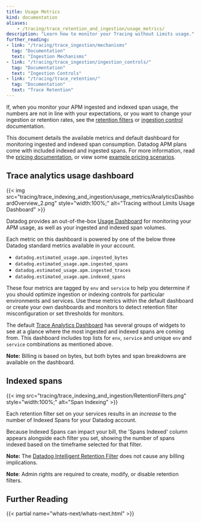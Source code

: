 ```yaml
---
title: Usage Metrics
kind: documentation
aliases:
    - /tracing/trace_retention_and_ingestion/usage_metrics/
description: "Learn how to monitor your Tracing without Limits usage."
further_reading:
- link: "/tracing/trace_ingestion/mechanisms"
  tag: "Documentation"
  text: "Ingestion Mechanisms"
- link: "/tracing/trace_ingestion/ingestion_controls/"
  tag: "Documentation"
  text: "Ingestion Controls"
- link: "/tracing/trace_retention/"
  tag: "Documentation"
  text: "Trace Retention"
---
```


If, when you monitor your APM ingested and indexed span usage, the numbers are not in line with your expectations, or you want to change your ingestion or retention rates, see the [retention filters][1] or [ingestion control][2] documentation.

This document details the available metrics and default dashboard for monitoring ingested and indexed span consumption. Datadog APM plans come with included indexed and ingested spans. For more information, read the [pricing documentation][3], or view some [example pricing scenarios][4].

## Trace analytics usage dashboard

{{< img src="tracing/trace_indexing_and_ingestion/usage_metrics/AnalyticsDashboardOverview_2.png" style="width:100%;" alt="Tracing without Limits Usage Dashboard" >}}

Datadog provides an out-of-the-box [Usage Dashboard][5] for monitoring your APM usage, as well as your ingested and indexed span volumes.

Each metric on this dashboard is powered by one of the below three Datadog standard metrics available in your account.

 - `datadog.estimated_usage.apm.ingested_bytes`
 - `datadog.estimated_usage.apm.ingested_spans`
 - `datadog.estimated_usage.apm.ingested_traces`
 - `datadog.estimated_usage.apm.indexed_spans`

These four metrics are tagged by `env` and `service` to help you determine if you should optimize ingestion or indexing controls for particular environments and services. Use these metrics within the default dashboard or create your own dashboards and monitors to detect retention filter misconfiguration or set thresholds for monitors.

The default [Trace Analytics Dashboard][5] has several groups of widgets to see at a glance where the most ingested and indexed spans are coming from. This dashboard includes top lists for `env`, `service` and unique `env` and `service` combinations as mentioned above.

 **Note:** Billing is based on bytes, but both bytes and span breakdowns are available on the dashboard.

## Indexed spans

{{< img src="tracing/trace_indexing_and_ingestion/RetentionFilters.png" style="width:100%;" alt="Span Indexing" >}}

Each retention filter set on your services results in an _increase_ to the number of Indexed Spans for your Datadog account.

Because Indexed Spans can impact your bill, the 'Spans Indexed' column appears alongside each filter you set, showing the number of spans indexed based on the timeframe selected for that filter.

**Note:** The [Datadog Intelligent Retention Filter][6] does not cause any billing implications.

**Note**: Admin rights are required to create, modify, or disable retention filters.

## Further Reading

{{< partial name="whats-next/whats-next.html" >}}

[1]: /tracing/trace_retention/#retention-filters
[2]: /tracing/trace_ingestion/ingestion_controls
[3]: https://www.datadoghq.com/pricing/?product=apm#apm
[4]: /account_management/billing/apm_distributed_tracing/
[5]: https://app.datadoghq.com/dashboard/lists?q=APM+Traces+-+Estimated+Usage
[6]: /tracing/trace_retention/#datadog-intelligent-retention-filter
